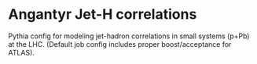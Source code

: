 # Angantyr Jet-H correlations
Pythia config for modeling jet-hadron correlations in small systems (p+Pb) at the LHC. (Default job config includes proper boost/acceptance for ATLAS).
